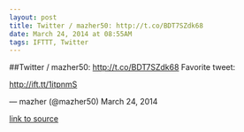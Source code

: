 ```yaml
---
layout: post
title: Twitter / mazher50: http://t.co/BDT7SZdk68
date: March 24, 2014 at 08:55AM
tags: IFTTT, Twitter
---
```

##Twitter / mazher50: http://t.co/BDT7SZdk68
Favorite tweet:

http://ift.tt/1itpnmS

— mazher (@mazher50) March 24, 2014

[link to source](http://ift.tt/1itppLp) 
